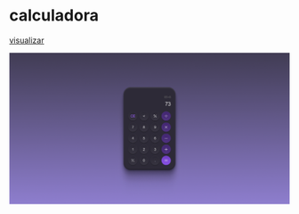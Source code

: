 # calculadora

[visualizar](https://williamribeir0.github.io/calculadora/)

![calculadora](./assets/imagem-calc.png)
